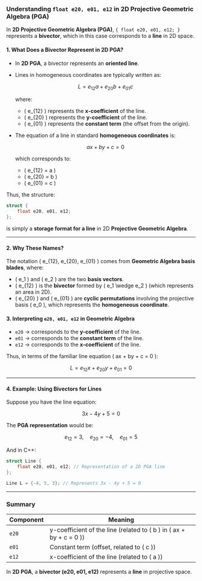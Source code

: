 ### **Understanding `float e20, e01, e12` in 2D Projective Geometric Algebra (PGA)**

In **2D Projective Geometric Algebra (PGA)**, `{ float e20, e01, e12; }` represents a **bivector**, which in this case corresponds to a **line** in 2D space.

#### **1. What Does a Bivector Represent in 2D PGA?**
- In **2D PGA**, a bivector represents an **oriented line**.
- Lines in homogeneous coordinates are typically written as:

  $$
  L = e_{12} a + e_{20} b + e_{01} c
  $$

  where:
  - \( e_{12} \) represents the **x-coefficient** of the line.
  - \( e_{20} \) represents the **y-coefficient** of the line.
  - \( e_{01} \) represents the **constant term** (the offset from the origin).

- The equation of a line in standard **homogeneous coordinates** is:

  $$
  ax + by + c = 0
  $$

  which corresponds to:
  - \( e_{12} = a \)
  - \( e_{20} = b \)
  - \( e_{01} = c \)

Thus, the structure:
```cpp
struct {
    float e20, e01, e12;
};
```
is simply a **storage format for a line** in 2D **Projective Geometric Algebra**.

---

#### **2. Why These Names?**
The notation \( e_{12}, e_{20}, e_{01} \) comes from **Geometric Algebra basis blades**, where:
- \( e_1 \) and \( e_2 \) are the two **basis vectors**.
- \( e_{12} \) is the **bivector** formed by \( e_1 \wedge e_2 \) (which represents an area in 2D).
- \( e_{20} \) and \( e_{01} \) are **cyclic permutations** involving the projective basis \( e_0 \), which represents the **homogeneous coordinate**.

#### **3. Interpreting `e20, e01, e12` in Geometric Algebra**
- `e20` → corresponds to the **y-coefficient** of the line.
- `e01` → corresponds to the **constant term** of the line.
- `e12` → corresponds to the **x-coefficient** of the line.

Thus, in terms of the familiar line equation \( ax + by + c = 0 \):

  $$
  L = e_{12} x + e_{20} y + e_{01} = 0
  $$

---

#### **4. Example: Using Bivectors for Lines**
Suppose you have the line equation:

  $$
  3x - 4y + 5 = 0
  $$

The **PGA representation** would be:

  $$
  e_{12} = 3, \quad e_{20} = -4, \quad e_{01} = 5
  $$

And in C++:
```cpp
struct Line {
    float e20, e01, e12; // Representation of a 2D PGA line
};

Line L = {-4, 5, 3}; // Represents 3x - 4y + 5 = 0
```

---

### **Summary**
| **Component** | **Meaning** |
|-------------|-----------|
| `e20` | y-coefficient of the line (related to \( b \) in \( ax + by + c = 0 \)) |
| `e01` | Constant term (offset, related to \( c \)) |
| `e12` | x-coefficient of the line (related to \( a \)) |

In **2D PGA**, a **bivector (e20, e01, e12)** represents a **line** in projective space.




